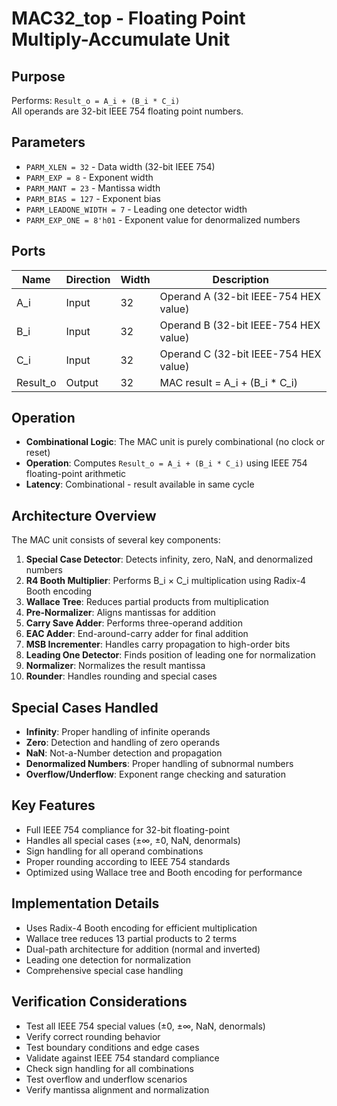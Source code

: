 # MAC32_top - Floating Point Multiply-Accumulate Unit

## Purpose
Performs: `Result_o = A_i + (B_i * C_i)`  
All operands are 32-bit IEEE 754 floating point numbers.

## Parameters
- `PARM_XLEN = 32` - Data width (32-bit IEEE 754)
- `PARM_EXP = 8` - Exponent width
- `PARM_MANT = 23` - Mantissa width
- `PARM_BIAS = 127` - Exponent bias
- `PARM_LEADONE_WIDTH = 7` - Leading one detector width
- `PARM_EXP_ONE = 8'h01` - Exponent value for denormalized numbers

## Ports

| Name     | Direction | Width | Description                          |
|----------|-----------|-------|--------------------------------------|
| A_i      | Input     | 32    | Operand A (32-bit IEEE-754 HEX value)|
| B_i      | Input     | 32    | Operand B (32-bit IEEE-754 HEX value)|
| C_i      | Input     | 32    | Operand C (32-bit IEEE-754 HEX value)|
| Result_o | Output    | 32    | MAC result = A_i + (B_i * C_i)       |

## Operation
- **Combinational Logic**: The MAC unit is purely combinational (no clock or reset)
- **Operation**: Computes `Result_o = A_i + (B_i * C_i)` using IEEE 754 floating-point arithmetic
- **Latency**: Combinational - result available in same cycle

## Architecture Overview
The MAC unit consists of several key components:

1. **Special Case Detector**: Detects infinity, zero, NaN, and denormalized numbers
2. **R4 Booth Multiplier**: Performs B_i × C_i multiplication using Radix-4 Booth encoding
3. **Wallace Tree**: Reduces partial products from multiplication
4. **Pre-Normalizer**: Aligns mantissas for addition
5. **Carry Save Adder**: Performs three-operand addition
6. **EAC Adder**: End-around-carry adder for final addition
7. **MSB Incrementer**: Handles carry propagation to high-order bits
8. **Leading One Detector**: Finds position of leading one for normalization
9. **Normalizer**: Normalizes the result mantissa
10. **Rounder**: Handles rounding and special cases

## Special Cases Handled
- **Infinity**: Proper handling of infinite operands
- **Zero**: Detection and handling of zero operands
- **NaN**: Not-a-Number detection and propagation
- **Denormalized Numbers**: Proper handling of subnormal numbers
- **Overflow/Underflow**: Exponent range checking and saturation

## Key Features
- Full IEEE 754 compliance for 32-bit floating-point
- Handles all special cases (±∞, ±0, NaN, denormals)
- Sign handling for all operand combinations
- Proper rounding according to IEEE 754 standards
- Optimized using Wallace tree and Booth encoding for performance

## Implementation Details
- Uses Radix-4 Booth encoding for efficient multiplication
- Wallace tree reduces 13 partial products to 2 terms
- Dual-path architecture for addition (normal and inverted)
- Leading one detection for normalization
- Comprehensive special case handling

## Verification Considerations
- Test all IEEE 754 special values (±0, ±∞, NaN, denormals)
- Verify correct rounding behavior
- Test boundary conditions and edge cases
- Validate against IEEE 754 standard compliance
- Check sign handling for all combinations
- Test overflow and underflow scenarios
- Verify mantissa alignment and normalization
